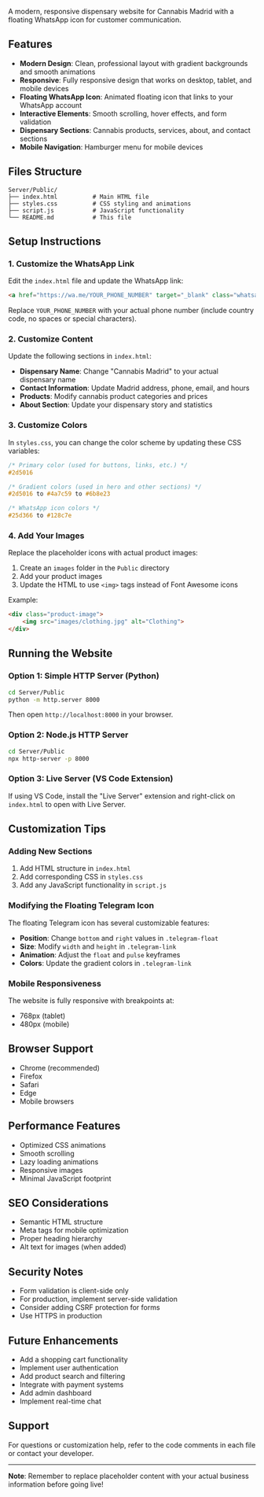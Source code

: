

A modern, responsive dispensary website for Cannabis Madrid with a floating WhatsApp icon for customer communication.

## Features

- **Modern Design**: Clean, professional layout with gradient backgrounds and smooth animations
- **Responsive**: Fully responsive design that works on desktop, tablet, and mobile devices
- **Floating WhatsApp Icon**: Animated floating icon that links to your WhatsApp account
- **Interactive Elements**: Smooth scrolling, hover effects, and form validation
- **Dispensary Sections**: Cannabis products, services, about, and contact sections
- **Mobile Navigation**: Hamburger menu for mobile devices

## Files Structure

```
Server/Public/
├── index.html          # Main HTML file
├── styles.css          # CSS styling and animations
├── script.js           # JavaScript functionality
└── README.md           # This file
```

## Setup Instructions

### 1. Customize the WhatsApp Link

Edit the `index.html` file and update the WhatsApp link:

```html
<a href="https://wa.me/YOUR_PHONE_NUMBER" target="_blank" class="whatsapp-link">
```

Replace `YOUR_PHONE_NUMBER` with your actual phone number (include country code, no spaces or special characters).

### 2. Customize Content

Update the following sections in `index.html`:

- **Dispensary Name**: Change "Cannabis Madrid" to your actual dispensary name
- **Contact Information**: Update Madrid address, phone, email, and hours
- **Products**: Modify cannabis product categories and prices
- **About Section**: Update your dispensary story and statistics

### 3. Customize Colors

In `styles.css`, you can change the color scheme by updating these CSS variables:

```css
/* Primary color (used for buttons, links, etc.) */
#2d5016

/* Gradient colors (used in hero and other sections) */
#2d5016 to #4a7c59 to #6b8e23

/* WhatsApp icon colors */
#25d366 to #128c7e
```

### 4. Add Your Images

Replace the placeholder icons with actual product images:

1. Create an `images` folder in the `Public` directory
2. Add your product images
3. Update the HTML to use `<img>` tags instead of Font Awesome icons

Example:
```html
<div class="product-image">
    <img src="images/clothing.jpg" alt="Clothing">
</div>
```

## Running the Website

### Option 1: Simple HTTP Server (Python)
```bash
cd Server/Public
python -m http.server 8000
```
Then open `http://localhost:8000` in your browser.

### Option 2: Node.js HTTP Server
```bash
cd Server/Public
npx http-server -p 8000
```

### Option 3: Live Server (VS Code Extension)
If using VS Code, install the "Live Server" extension and right-click on `index.html` to open with Live Server.

## Customization Tips

### Adding New Sections
1. Add HTML structure in `index.html`
2. Add corresponding CSS in `styles.css`
3. Add any JavaScript functionality in `script.js`

### Modifying the Floating Telegram Icon
The floating Telegram icon has several customizable features:

- **Position**: Change `bottom` and `right` values in `.telegram-float`
- **Size**: Modify `width` and `height` in `.telegram-link`
- **Animation**: Adjust the `float` and `pulse` keyframes
- **Colors**: Update the gradient colors in `.telegram-link`

### Mobile Responsiveness
The website is fully responsive with breakpoints at:
- 768px (tablet)
- 480px (mobile)

## Browser Support

- Chrome (recommended)
- Firefox
- Safari
- Edge
- Mobile browsers

## Performance Features

- Optimized CSS animations
- Smooth scrolling
- Lazy loading animations
- Responsive images
- Minimal JavaScript footprint

## SEO Considerations

- Semantic HTML structure
- Meta tags for mobile optimization
- Proper heading hierarchy
- Alt text for images (when added)

## Security Notes

- Form validation is client-side only
- For production, implement server-side validation
- Consider adding CSRF protection for forms
- Use HTTPS in production

## Future Enhancements

- Add a shopping cart functionality
- Implement user authentication
- Add product search and filtering
- Integrate with payment systems
- Add admin dashboard
- Implement real-time chat

## Support

For questions or customization help, refer to the code comments in each file or contact your developer.

---

**Note**: Remember to replace placeholder content with your actual business information before going live!
